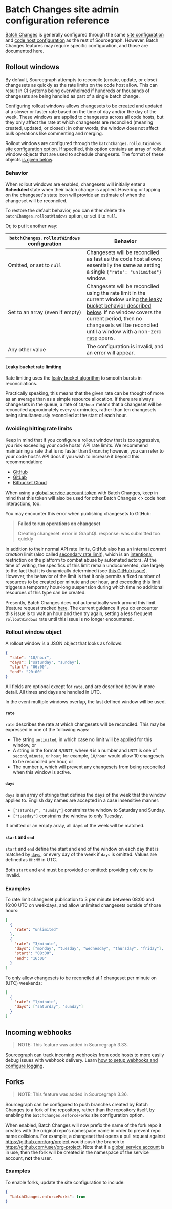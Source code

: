# Batch Changes site admin configuration reference

[Batch Changes](../../batch_changes/index.md) is generally configured through the same [site configuration](site_config.md) and [code host configuration](../external_service/index.md) as the rest of Sourcegraph. However, Batch Changes features may require specific configuration, and those are documented here.

## Rollout windows

By default, Sourcegraph attempts to reconcile (create, update, or close) changesets as quickly as the rate limits on the code host allow. This can result in CI systems being overwhelmed if hundreds or thousands of changesets are being handled as part of a single batch change.

Configuring rollout windows allows changesets to be created and updated at a slower or faster rate based on the time of day and/or the day of the week. These windows are applied to changesets across all code hosts, but they only affect the rate at which changesets are reconciled (meaning created, updated, or closed); in other words, the window does not affect bulk operations like commenting and merging.

Rollout windows are configured through the `batchChanges.rolloutWindows` [site configuration option](site_config.md). If specified, this option contains an array of rollout window objects that are used to schedule changesets. The format of these objects [is given below](#rollout-window-object).

### Behavior

When rollout windows are enabled, changesets will initially enter a **Scheduled** state when their batch change is applied. Hovering or tapping on the changeset's state icon will provide an estimate of when the changeset will be reconciled.

To restore the default behavior, you can either delete the `batchChanges.rolloutWindows` option, or set it to `null`.

Or, to put it another way:

| `batchChanges.rolloutWindows` configuration | Behavior |
|---------------------------------------------|-----------|
| Omitted, or set to `null`                   | Changesets will be reconciled as fast as the code host allows; essentially the same as setting a single `{"rate": "unlimited"}` window. |
| Set to an array (even if empty)             | Changesets will be reconciled using the rate limit in the current window using [the leaky bucket behavior described below](#leaky-bucket-rate-limiting). If no window covers the current period, then no changesets will be reconciled until a window with a non-zero [`rate`](#rate) opens. |
| Any other value                             | The configuration is invalid, and an error will appear. |

#### Leaky bucket rate limiting

Rate limiting uses the [leaky bucket algorithm](https://en.wikipedia.org/wiki/Leaky_bucket) to smooth bursts in reconciliations.

Practically speaking, this means that the given rate can be thought of more as an average than as a simple resource allocation. If there are always changesets in the queue, a rate of `10/hour` means that a changeset will be reconciled approximately every six minutes, rather than ten changesets being simultaneously reconciled at the start of each hour.

### Avoiding hitting rate limits

Keep in mind that if you configure a rollout window that is too aggressive, you risk exceeding your code hosts' API rate limits. We recommend maintaining a rate that is no faster than `5/minute`; however, you can refer to your code host's API docs if you wish to increase it beyond this recommendation:

* [GitHub](https://docs.github.com/en/graphql/overview/resource-limitations#rate-limit)
* [GitLab](https://docs.gitlab.com/ee/user/gitlab_com/index.html#gitlabcom-specific-rate-limits)
* [Bitbucket Cloud](https://support.atlassian.com/bitbucket-cloud/docs/api-request-limits/)

When using a [global service account token](../../batch_changes/how-tos/configuring_credentials.md#global-service-account-tokens) with Batch Changes, keep in mind that this token will also be used for other Batch Changes <> code host interactions, too.

You may encounter this error when publishing changesets to GitHub:

> **Failed to run operations on changeset**
>
> Creating changeset: error in GraphQL response: was submitted too quickly

In addition to their normal API rate limits, GitHub also has an internal _content creation_ limit (also called [secondary rate limit](https://docs.github.com/en/rest/guides/best-practices-for-integrators?apiVersion=2022-11-28#dealing-with-secondary-rate-limits)), which is an [intentional](https://github.com/cli/cli/issues/4801#issuecomment-1029207971) restriction on the platform to combat abuse by automated actors. At the time of writing, the specifics of this limit remain undocumented, due largely to the fact that it is dynamically determined (see [this GitHub issue](https://github.com/cli/cli/issues/4801)). However, the behavior of the limit is that it only permits a fixed number of resources to be created per minute and per hour, and exceeding this limit triggers a temporary hour-long suspension during which time no additional resources of this type can be created.

Presently, Batch Changes does not automatically work around this limit (feature request tracked [here](https://github.com/sourcegraph/sourcegraph/issues/44631). The current guidance if you do encounter this issue is to wait an hour and then try again, setting a less frequent `rolloutWindows` rate until this issue is no longer encountered.

### Rollout window object

A rollout window is a JSON object that looks as follows:

```json
{
  "rate": "10/hour",
  "days": ["saturday", "sunday"],
  "start": "06:00",
  "end": "20:00"
}
```

All fields are optional except for `rate`, and are described below in more detail. All times and days are handled in UTC.

In the event multiple windows overlap, the last defined window will be used.

#### `rate`

`rate` describes the rate at which changesets will be reconciled. This may be expressed in one of the following ways:

* The string `unlimited`, in which case no limit will be applied for this window, or
* A string in the format `N/UNIT`, where `N` is a number and `UNIT` is one of `second`, `minute`, or `hour`; for example, `10/hour` would allow 10 changesets to be reconciled per hour, or
* The number `0`, which will prevent any changesets from being reconciled when this window is active.

#### `days`

`days` is an array of strings that defines the days of the week that the window applies to. English day names are accepted in a case insensitive manner:

* `["saturday", "sunday"]` constrains the window to Saturday and Sunday.
* `["tuesday"]` constrains the window to only Tuesday.

If omitted or an empty array, all days of the week will be matched.

#### `start` and `end`

`start` and `end` define the start and end of the window on each day that is matched by [`days`](#days), or every day of the week if `days` is omitted. Values are defined as `HH:MM` in UTC.

Both `start` and `end` must be provided or omitted: providing only one is invalid.

### Examples

To rate limit changeset publication to 3 per minute between 08:00 and 16:00 UTC on weekdays, and allow unlimited changesets outside of those hours:

```json
[
  {
    "rate": "unlimited"
  },
  {
    "rate": "3/minute",
    "days": ["monday", "tuesday", "wednesday", "thursday", "friday"],
    "start": "08:00",
    "end": "16:00"
  }
]
```

To only allow changesets to be reconciled at 1 changeset per minute on (UTC) weekends:

```json
[
  {
    "rate": "1/minute",
    "days": ["saturday", "sunday"]
  }
]
```

## Incoming webhooks

> NOTE: This feature was added in Sourcegraph 3.33.

Sourcegraph can track incoming webhooks from code hosts to more easily debug issues with webhook delivery. Learn [how to setup webhooks and configure logging](../../admin/config/webhooks.md#webhook-logging).

## Forks

> NOTE: This feature was added in Sourcegraph 3.36.

Sourcegraph can be configured to push branches created by Batch Changes to a fork of the repository, rather than the repository itself, by enabling the `batchChanges.enforceForks` site configuration option.

When enabled, Batch Changes will now prefix the name of the fork repo it creates with the original repo's namespace name in order to prevent repo name collisions. For example, a changeset that opens a pull request against https://github.com/org/project would push the branch to https://github.com/user/org-project. Note that if a [global service account](../../batch_changes/how-tos/configuring_credentials.md#global-service-account-tokens) is in use, then the fork will be created in the namespace of the service account, **not** the user.

### Examples

To enable forks, update the site configuration to include:

```json
{
  "batchChanges.enforceForks": true
}
```
